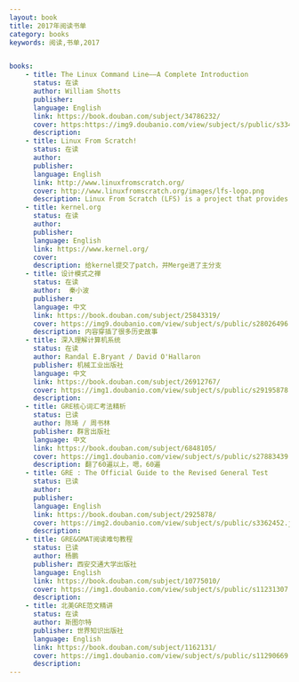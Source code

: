 ```yaml
---
layout: book
title: 2017年阅读书单
category: books
keywords: 阅读,书单,2017


books: 
    - title: The Linux Command Line——A Complete Introduction
      status: 在读
      author: William Shotts
      publisher: 
      language: English
      link: https://book.douban.com/subject/34786232/
      cover: https:https://img9.doubanio.com/view/subject/s/public/s33451345.jpg
      description: 
    - title: Linux From Scratch!
      status: 在读
      author:  
      publisher: 
      language: English
      link: http://www.linuxfromscratch.org/
      cover: http://www.linuxfromscratch.org/images/lfs-logo.png
      description: Linux From Scratch (LFS) is a project that provides you with step-by-step instructions for building your own custom Linux system, entirely from source code.
    - title: kernel.org
      status: 在读
      author:  
      publisher: 
      language: English
      link: https://www.kernel.org/
      cover: 
      description: 给kernel提交了patch，并Merge进了主分支
    - title: 设计模式之禅
      status: 在读
      author:  秦小波
      publisher: 
      language: 中文
      link: https://book.douban.com/subject/25843319/
      cover: https://img9.doubanio.com/view/subject/s/public/s28026496.jpg
      description: 内容穿插了很多历史故事
    - title: 深入理解计算机系统
      status: 在读
      author: Randal E.Bryant / David O'Hallaron
      publisher: 机械工业出版社
      language: 中文
      link: https://book.douban.com/subject/26912767/
      cover: https://img1.doubanio.com/view/subject/s/public/s29195878.jpg
      description: 
    - title: GRE核心词汇考法精析
      status: 已读
      author: 陈琦 / 周书林
      publisher: 群言出版社
      language: 中文
      link: https://book.douban.com/subject/6848105/
      cover: https://img1.doubanio.com/view/subject/s/public/s27883439.jpg
      description: 翻了60遍以上，嗯，60遍
    - title: GRE : The Official Guide to the Revised General Test
      status: 已读
      author: 
      publisher: 
      language: English
      link: https://book.douban.com/subject/2925878/
      cover: https://img2.doubanio.com/view/subject/s/public/s3362452.jpg
      description: 
    - title: GRE&GMAT阅读难句教程
      status: 已读
      author: 杨鹏
      publisher: 西安交通大学出版社
      language: English
      link: https://book.douban.com/subject/10775010/
      cover: https://img1.doubanio.com/view/subject/s/public/s11231307.jpg
      description: 
    - title: 北美GRE范文精讲
      status: 在读
      author: 斯图尔特
      publisher: 世界知识出版社
      language: English
      link: https://book.douban.com/subject/1162131/
      cover: https://img1.doubanio.com/view/subject/s/public/s11290669.jpg
      description: 
---
```





​     

